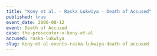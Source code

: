 ```yaml
---
title: "Kony et al. - Raska Lukwiya - Death of Accused"
published: true
event_date: 2006-08-12
event: Death of Accused
case: the-prosecutor-v-kony-et-al
accused: raska-lukwiya
slug: kony-et-al-events-raska-lukwiya-death-of accused
---
```

